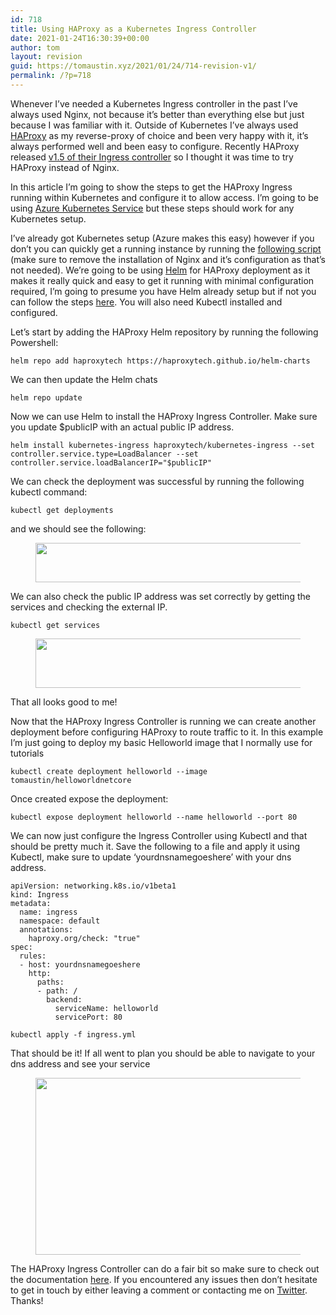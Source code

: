 ```yaml
---
id: 718
title: Using HAProxy as a Kubernetes Ingress Controller
date: 2021-01-24T16:30:39+00:00
author: tom
layout: revision
guid: https://tomaustin.xyz/2021/01/24/714-revision-v1/
permalink: /?p=718
---
```

Whenever I&#8217;ve needed a Kubernetes Ingress controller in the past I&#8217;ve always used Nginx, not because it&#8217;s better than everything else but just because I was familiar with it. Outside of Kubernetes I&#8217;ve always used [HAProxy](http://www.haproxy.org/) as my reverse-proxy of choice and been very happy with it, it&#8217;s always performed well and been easy to configure. Recently HAProxy released [v1.5 of their Ingress controller](https://www.haproxy.com/blog/announcing-haproxy-kubernetes-ingress-controller-1-5/) so I thought it was time to try HAProxy instead of Nginx.

In this article I&#8217;m going to show the steps to get the HAProxy Ingress running within Kubernetes and configure it to allow access. I&#8217;m going to be using [Azure Kubernetes Service](https://azure.microsoft.com/en-gb/services/kubernetes-service/) but these steps should work for any Kubernetes setup. 

I&#8217;ve already got Kubernetes setup (Azure makes this easy) however if you don&#8217;t you can quickly get a running instance by running the [following script](https://github.com/tomaustin700/AKS-Nginx-Deploy-Script/blob/master/AKSDeploy.ps1) (make sure to remove the installation of Nginx and it&#8217;s configuration as that&#8217;s not needed). We&#8217;re going to be using [Helm](https://helm.sh/) for HAProxy deployment as it makes it really quick and easy to get it running with minimal configuration required, I&#8217;m going to presume you have Helm already setup but if not you can follow the steps [here](https://helm.sh/docs/intro/install/). You will also need Kubectl installed and configured.

Let&#8217;s start by adding the HAProxy Helm repository by running the following Powershell:

<pre class="wp-block-code"><code>helm repo add haproxytech https://haproxytech.github.io/helm-charts</code></pre>

We can then update the Helm chats

<pre class="wp-block-code"><code>helm repo update</code></pre>

Now we can use Helm to install the HAProxy Ingress Controller. Make sure you update $publicIP with an actual public IP address.

<pre class="wp-block-code"><code>helm install kubernetes-ingress haproxytech/kubernetes-ingress --set controller.service.type=LoadBalancer --set controller.service.loadBalancerIP="$publicIP"</code></pre>

We can check the deployment was successful by running the following kubectl command:

<pre class="wp-block-code"><code>kubectl get deployments</code></pre>

and we should see the following:<figure class="wp-block-image size-large">

<img loading="lazy" width="681" height="63" src="https://tomaustin.xyz/wp-content/uploads/2021/01/image-5.png" alt="" class="wp-image-715" srcset="https://tomaustin.xyz/wp-content/uploads/2021/01/image-5.png 681w, https://tomaustin.xyz/wp-content/uploads/2021/01/image-5-300x28.png 300w" sizes="(max-width: 681px) 100vw, 681px" /> </figure> 

We can also check the public IP address was set correctly by getting the services and checking the external IP.

<pre class="wp-block-code"><code>kubectl get services</code></pre><figure class="wp-block-image size-large">

<img loading="lazy" width="719" height="79" src="https://tomaustin.xyz/wp-content/uploads/2021/01/image-7.png" alt="" class="wp-image-717" srcset="https://tomaustin.xyz/wp-content/uploads/2021/01/image-7.png 719w, https://tomaustin.xyz/wp-content/uploads/2021/01/image-7-300x33.png 300w" sizes="(max-width: 719px) 100vw, 719px" /> </figure> 

That all looks good to me!

Now that the HAProxy Ingress Controller is running we can create another deployment before configuring HAProxy to route traffic to it. In this example I&#8217;m just going to deploy my basic Helloworld image that I normally use for tutorials

<pre class="wp-block-code"><code>kubectl create deployment helloworld --image tomaustin/helloworldnetcore</code></pre>

Once created expose the deployment:

<pre class="wp-block-code"><code>kubectl expose deployment helloworld --name helloworld --port 80</code></pre>

We can now just configure the Ingress Controller using Kubectl and that should be pretty much it. Save the following to a file and apply it using Kubectl, make sure to update &#8216;yourdnsnamegoeshere&#8217; with your dns address.

<pre class="wp-block-code"><code>apiVersion: networking.k8s.io/v1beta1
kind: Ingress
metadata:
  name: ingress
  namespace: default
  annotations:
    haproxy.org/check: "true"
spec:
  rules:
  - host: yourdnsnamegoeshere
    http:
      paths:
      - path: /
        backend:
          serviceName: helloworld
          servicePort: 80</code></pre>

<pre class="wp-block-code"><code>kubectl apply -f ingress.yml</code></pre>

That should be it! If all went to plan you should be able to navigate to your dns address and see your service<figure class="wp-block-image size-large">

<img loading="lazy" width="845" height="283" src="http://tomaustin.xyz/wp-content/uploads/2020/03/image.png" alt="" class="wp-image-566" srcset="https://tomaustin.xyz/wp-content/uploads/2020/03/image.png 845w, https://tomaustin.xyz/wp-content/uploads/2020/03/image-300x100.png 300w, https://tomaustin.xyz/wp-content/uploads/2020/03/image-768x257.png 768w, https://tomaustin.xyz/wp-content/uploads/2020/03/image-720x241.png 720w" sizes="(max-width: 845px) 100vw, 845px" /> </figure> 

The HAProxy Ingress Controller can do a fair bit so make sure to check out the documentation [here](https://www.haproxy.com/documentation/kubernetes/latest/configuration/ingress/). If you encountered any issues then don&#8217;t hesitate to get in touch by either leaving a comment or contacting me on [Twitter](https://twitter.com/tomaustin700). Thanks!